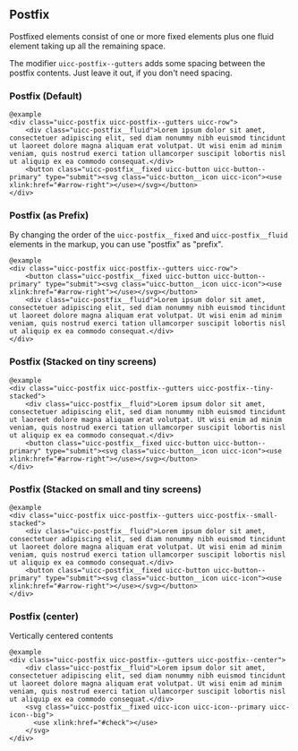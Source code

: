 ## Postfix

Postfixed elements consist of one or more fixed elements plus one fluid element taking up all the remaining space.

The modifier `uicc-postfix--gutters` adds some spacing between the postfix contents. Just leave it out, if you don't need spacing.


### Postfix (Default)

    @example
    <div class="uicc-postfix uicc-postfix--gutters uicc-row">
        <div class="uicc-postfix__fluid">Lorem ipsum dolor sit amet, consectetuer adipiscing elit, sed diam nonummy nibh euismod tincidunt ut laoreet dolore magna aliquam erat volutpat. Ut wisi enim ad minim veniam, quis nostrud exerci tation ullamcorper suscipit lobortis nisl ut aliquip ex ea commodo consequat.</div>
        <button class="uicc-postfix__fixed uicc-button uicc-button--primary" type="submit"><svg class="uicc-button__icon uicc-icon"><use xlink:href="#arrow-right"></use></svg></button>
    </div>

### Postfix (as Prefix)

By changing the order of the `uicc-postfix__fixed` and `uicc-postfix__fluid` elements in the markup, you can use "postfix" as "prefix".

    @example
    <div class="uicc-postfix uicc-postfix--gutters uicc-row">
        <button class="uicc-postfix__fixed uicc-button uicc-button--primary" type="submit"><svg class="uicc-button__icon uicc-icon"><use xlink:href="#arrow-right"></use></svg></button>
        <div class="uicc-postfix__fluid">Lorem ipsum dolor sit amet, consectetuer adipiscing elit, sed diam nonummy nibh euismod tincidunt ut laoreet dolore magna aliquam erat volutpat. Ut wisi enim ad minim veniam, quis nostrud exerci tation ullamcorper suscipit lobortis nisl ut aliquip ex ea commodo consequat.</div>
    </div>

### Postfix (Stacked on tiny screens)
  
    @example
    <div class="uicc-postfix uicc-postfix--gutters uicc-postfix--tiny-stacked">
        <div class="uicc-postfix__fluid">Lorem ipsum dolor sit amet, consectetuer adipiscing elit, sed diam nonummy nibh euismod tincidunt ut laoreet dolore magna aliquam erat volutpat. Ut wisi enim ad minim veniam, quis nostrud exerci tation ullamcorper suscipit lobortis nisl ut aliquip ex ea commodo consequat.</div>
        <button class="uicc-postfix__fixed uicc-button uicc-button--primary" type="submit"><svg class="uicc-button__icon uicc-icon"><use xlink:href="#arrow-right"></use></svg></button>
    </div>

### Postfix (Stacked on small and tiny screens)
  
    @example
    <div class="uicc-postfix uicc-postfix--gutters uicc-postfix--small-stacked">
        <div class="uicc-postfix__fluid">Lorem ipsum dolor sit amet, consectetuer adipiscing elit, sed diam nonummy nibh euismod tincidunt ut laoreet dolore magna aliquam erat volutpat. Ut wisi enim ad minim veniam, quis nostrud exerci tation ullamcorper suscipit lobortis nisl ut aliquip ex ea commodo consequat.</div>
        <button class="uicc-postfix__fixed uicc-button uicc-button--primary" type="submit"><svg class="uicc-button__icon uicc-icon"><use xlink:href="#arrow-right"></use></svg></button>
    </div>

### Postfix (center)
  
Vertically centered contents
  
    @example
    <div class="uicc-postfix uicc-postfix--gutters uicc-postfix--center">
        <div class="uicc-postfix__fluid">Lorem ipsum dolor sit amet, consectetuer adipiscing elit, sed diam nonummy nibh euismod tincidunt ut laoreet dolore magna aliquam erat volutpat. Ut wisi enim ad minim veniam, quis nostrud exerci tation ullamcorper suscipit lobortis nisl ut aliquip ex ea commodo consequat.</div>
        <svg class="uicc-postfix__fixed uicc-icon uicc-icon--primary uicc-icon--big">
          <use xlink:href="#check"></use>
        </svg>
    </div>
